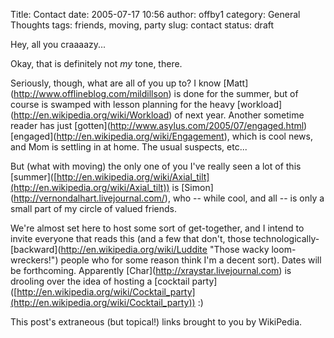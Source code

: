 Title: Contact
date: 2005-07-17 10:56
author: offby1
category: General Thoughts
tags: friends, moving, party
slug: contact
status: draft

Hey, all you craaaazy\...

Okay, that is definitely not _my_ tone, there.

Seriously, though, what are all of you up to? I know \[Matt\](<http://www.offlineblog.com/mildillson>) is done for the summer, but of course is swamped with lesson planning for the heavy \[workload\](<http://en.wikipedia.org/wiki/Workload>) of next year. Another sometime reader has just \[gotten\](<http://www.asylus.com/2005/07/engaged.html>) \[engaged\](<http://en.wikipedia.org/wiki/Engagement>), which is cool news, and Mom is settling in at home. The usual suspects, etc\...

But (what with moving) the only one of you I've really seen a lot of this \[summer\]([http://en.wikipedia.org/wiki/Axial_tilt](http://en.wikipedia.org/wiki/Axial_tilt)) is \[Simon\](<http://vernondalhart.livejournal.com/>), who \-- while cool, and all \-- is only a small part of my circle of valued friends.

We're almost set here to host some sort of get-together, and I intend to invite everyone that reads this (and a few that don't, those technologically-\[backward\](<http://en.wikipedia.org/wiki/Luddite> "Those wacky loom-wreckers!") people who for some reason think I'm a decent sort). Dates will be forthcoming. Apparently \[Char\](<http://xraystar.livejournal.com>) is drooling over the idea of hosting a \[cocktail party\]([http://en.wikipedia.org/wiki/Cocktail_party](http://en.wikipedia.org/wiki/Cocktail_party)) :)

This post's extraneous (but topical!) links brought to you by WikiPedia.
